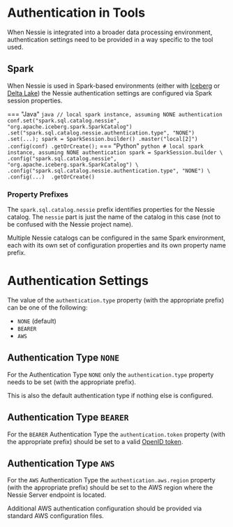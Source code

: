 # Authentication in Tools

When Nessie is integrated into a broader data processing environment, authentication settings need to be provided in
a way specific to the tool used.

## Spark

When Nessie is used in Spark-based environments (either with [Iceberg](./iceberg/index.md) 
or [Delta Lake](./deltalake/index.md)) the Nessie authentication settings are configured via Spark session properties.

=== "Java"
    ``` java
    // local spark instance, assuming NONE authentication
    conf.set("spark.sql.catalog.nessie", "org.apache.iceberg.spark.SparkCatalog")
        .set("spark.sql.catalog.nessie.authentication.type", "NONE")
        .set(...);
    spark = SparkSession.builder()
                        .master("local[2]")
                        .config(conf)
                        .getOrCreate();
    ```
=== "Python"
    ``` python
    # local spark instance, assuming NONE authentication
    spark = SparkSession.builder \
            .config("spark.sql.catalog.nessie", "org.apache.iceberg.spark.SparkCatalog") \
            .config("spark.sql.catalog.nessie.authentication.type", "NONE") \
            .config(...) 
            .getOrCreate()
    ```

### Property Prefixes

The `spark.sql.catalog.nessie` prefix identifies properties for the Nessie catalog. The `nessie` part is just
the name of the catalog in this case (not to be confused with the Nessie project name).

Multiple Nessie catalogs can be configured in the same Spark environment, each with its own
set of configuration properties and its own property name prefix.

# Authentication Settings

The value of the `authentication.type` property (with the appropriate prefix) can be one of the following:

* `NONE` (default)
* `BEARER`
* `AWS`

## Authentication Type `NONE`

For the Authentication Type `NONE` only the `authentication.type` property needs to be set
(with the appropriate prefix).

This is also the default authentication type if nothing else is configured.

## Authentication Type `BEARER`

For the `BEARER` Authentication Type the `authentication.token` property (with the appropriate prefix)
should be set to a valid [OpenID token](https://openid.net/specs/openid-connect-core-1_0.html).

## Authentication Type `AWS`

For the `AWS` Authentication Type the `authentication.aws.region` property (with the appropriate prefix)
should be set to the AWS region where the Nessie Server endpoint is located.

Additional AWS authentication configuration should be provided via standard AWS configuration files. 
